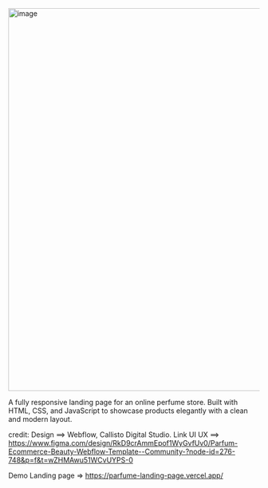 <img width="1366" height="768" alt="image" src="https://github.com/user-attachments/assets/d7ab3fa2-a5b2-475d-8e92-9d3e4d594891" />


A fully responsive landing page for an online perfume store. Built with HTML, CSS, and JavaScript to showcase products elegantly with a clean and modern layout.


credit:
Design ==> Webflow, Callisto Digital Studio. 
Link UI UX ==> https://www.figma.com/design/RkD9crAmmEpof1WyGvfUv0/Parfum-Ecommerce-Beauty-Webflow-Template--Community-?node-id=276-748&p=f&t=wZHMAwu51WCvUYPS-0

Demo Landing page => https://parfume-landing-page.vercel.app/
